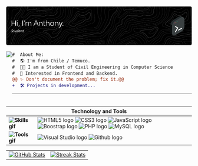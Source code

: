 ![Header](./header3.png)
<!-- Profile Picture -->
<img align="left" height="150" src="https://user-images.githubusercontent.com/74038190/216655859-f66df97b-6767-4ab2-b6f4-a9cba3ff3591.gif"/>

<!-- Description -->
```diff
#  About Me:
#  🌎 I'm from Chile / Temuco.
#  👨‍💻 I am a Student of Civil Engineering in Computer Science
#  🚀 Interested in Frontend and Backend.
@@ ✨ Don't document the problem; fix it.@@
+  🛠️ Projects in development...
```
---
<table align="center">
    <thead>
        <tr>
            <th colspan="2" align="center">Technology and Tools</th>
        </tr>
    </thead>
    <tbody>
        <tr>
            <td style="font-weight: bold; padding-right: 10px; vertical-align: center; border: none;">
                <img src="https://media2.giphy.com/media/QssGEmpkyEOhBCb7e1/giphy.gif?cid=ecf05e47a0n3gi1bfqntqmob8g9aid1oyj2wr3ds3mg700bl&rid=giphy.gif" width="30" alt="Skills gif">
            </td>
            <td>
                <img src="https://i.giphy.com/media/XAxylRMCdpbEWUAvr8/200.webp" width="52" alt="HTML5 logo" />
                <img src="https://i.giphy.com/media/fsEaZldNC8A1PJ3mwp/200.webp" width="52" alt="CSS3 logo" />
                <img src="https://i.giphy.com/media/ln7z2eWriiQAllfVcn/200w.webp" width="50" alt="JavaScript logo" />
                <img src="https://i.giphy.com/media/Sr8xDpMwVKOHUWDVRD/200.webp" width="50" alt="Boostrap logo" />
                <img src="https://i.giphy.com/media/JqDcpPX8vWahUny0pE/200.webp" width="72" alt="PHP logo" />
                <img src="https://cdn.jsdelivr.net/gh/devicons/devicon/icons/mysql/mysql-original.svg" width="50" alt="MySQL logo" />
            </td>
        </tr>
        <tr>
            <td style="font-weight: bold; padding-right: 10px; vertical-align: center; border: none;">
                <img src="https://media.giphy.com/media/TEnXkcsHrP4YedChhA/giphy.gif" width="30" alt="Tools gif">
            </td>
            <td>
                <img src="https://img.icons8.com/color/48/000000/visual-studio-code-2019.png" width="50" alt="Visual Studio logo" />
                <img src="https://img.icons8.com/fluent/48/000000/github.png" width="55" alt="Github logo" />
            </td>
        </tr>
    </tbody>
</table>
<p align="center">
<table>
  <tr>
    <td align="center">
      <a href="https://github.com/anuraghazra/github-readme-stats">
        <img src="https://github-readme-stats.vercel.app/api?username=A-Garcia0510&theme=dark&hide_border=true&include_all_commits=false&count_private=false" alt="GitHub Stats" width="400"/>
      </a>
    </td>
    <td align="center">
      <a href="https://github-readme-stats.vercel.app/api/top-langs/?username=A-Garcia0510&theme=dark&show_icons=true&hide_border=true&layout=compact">
        <img src="https://github-readme-stats.vercel.app/api/top-langs/?username=A-Garcia0510&theme=dark&show_icons=true&hide_border=true&layout=compact" alt="Streak Stats" width="400"/>
      </a>
    </td>
  </tr>
</table>
</p>
